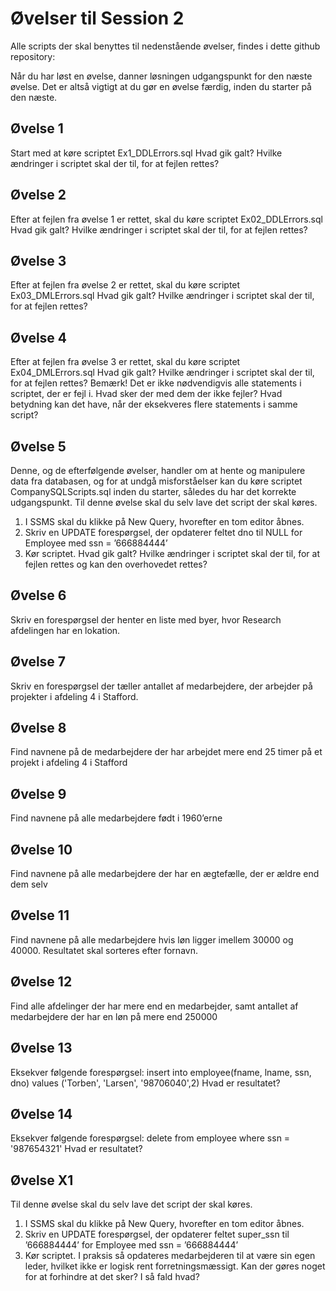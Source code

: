 # Øvelser til Session 2

Alle scripts der skal benyttes til nedenstående øvelser, findes i dette github repository:

Når du har løst en øvelse, danner løsningen udgangspunkt for den næste øvelse. Det er altså vigtigt at du gør en øvelse færdig, inden du starter på den næste. 

## Øvelse 1
Start med at køre scriptet Ex1_DDLErrors.sql
Hvad gik galt?
Hvilke ændringer i scriptet skal der til, for at fejlen rettes?

## Øvelse 2
Efter at fejlen fra øvelse 1 er rettet, skal du køre scriptet Ex02_DDLErrors.sql
Hvad gik galt?
Hvilke ændringer i scriptet skal der til, for at fejlen rettes?

## Øvelse 3
Efter at fejlen fra øvelse 2 er rettet, skal du køre scriptet Ex03_DMLErrors.sql
Hvad gik galt?
Hvilke ændringer i scriptet skal der til, for at fejlen rettes?

## Øvelse 4
Efter at fejlen fra øvelse 3 er rettet, skal du køre scriptet Ex04_DMLErrors.sql
Hvad gik galt?
Hvilke ændringer i scriptet skal der til, for at fejlen rettes?
Bemærk! Det er ikke nødvendigvis alle statements i scriptet, der er fejl i. Hvad sker der med dem der ikke fejler?
Hvad betydning kan det have, når der eksekveres flere statements i samme script? 

## Øvelse 5
Denne, og de efterfølgende øvelser, handler om at hente og manipulere data fra databasen, og for at undgå misforståelser kan du køre scriptet CompanySQLScripts.sql inden du starter, således du har det korrekte udgangspunkt.
Til denne øvelse skal du selv lave det script der skal køres.
1.	I SSMS skal du klikke på New Query, hvorefter en tom editor åbnes.
1.	Skriv en UPDATE forespørgsel, der opdaterer feltet dno til NULL for Employee med ssn = ’666884444’
1.	Kør scriptet.
Hvad gik galt?
Hvilke ændringer i scriptet skal der til, for at fejlen rettes og kan den overhovedet rettes?

## Øvelse 6
Skriv en forespørgsel der henter en liste med byer, hvor Research afdelingen har en lokation.

## Øvelse 7
Skriv en forespørgsel der tæller antallet af medarbejdere, der arbejder på projekter i afdeling 4 i Stafford.

## Øvelse 8
Find navnene på de medarbejdere der har arbejdet mere end 25 timer på et projekt i afdeling 4 i Stafford

## Øvelse 9
Find navnene på alle medarbejdere født i 1960’erne

## Øvelse 10
Find navnene på alle medarbejdere der har en ægtefælle, der er ældre end dem selv

## Øvelse 11 
Find navnene på alle medarbejdere hvis løn ligger imellem 30000 og 40000. Resultatet skal sorteres efter fornavn.

## Øvelse 12
Find alle afdelinger der har mere end en medarbejder, samt antallet af medarbejdere der har en løn på mere end 250000

## Øvelse 13
Eksekver følgende forespørgsel:
insert into employee(fname, lname, ssn, dno)
values ('Torben', 'Larsen', '98706040',2)
Hvad er resultatet?

## Øvelse 14
Eksekver følgende forespørgsel:
delete from employee
where ssn = '987654321'
Hvad er resultatet?

## Øvelse X1 
Til denne øvelse skal du selv lave det script der skal køres.
1.	I SSMS skal du klikke på New Query, hvorefter en tom editor åbnes.
1.	Skriv en UPDATE forespørgsel, der opdaterer feltet super_ssn til ’666884444’ for Employee med ssn = ’666884444’
1.	Kør scriptet.
I praksis så opdateres medarbejderen til at være sin egen leder, hvilket ikke er logisk rent forretningsmæssigt.
Kan der gøres noget for at forhindre at det sker?
I så fald hvad?
